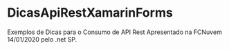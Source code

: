 # DicasApiRestXamarinForms
Exemplos de Dicas para o Consumo de API Rest Apresentado na FCNuvem 14/01/2020 pelo .net SP.
